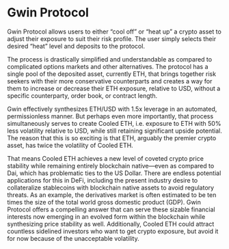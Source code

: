 # Gwin Protocol

Gwin Protocol allows users to either “cool off” or “heat up” a crypto asset to adjust their exposure to suit their risk profile. The user simply selects their desired “heat” level and deposits to the protocol.

The process is drastically simplified and understandable as compared to complicated options markets and other alternatives. The protocol has a single pool of the deposited asset, currently ETH, that brings together risk seekers with their more conservative counterparts and creates a way for them to increase or decrease their ETH exposure, relative to USD, without a specific counterparty, order book, or contract length.

Gwin effectively synthesizes ETH/USD with 1.5x leverage in an automated, permissionless manner. But perhaps even more importantly, that process simultaneously serves to create Cooled ETH, i.e. exposure to ETH with 50% less volatility relative to USD, while still retaining significant upside potential. The reason that this is so exciting is that ETH, arguably the premier crypto asset, has twice the volatility of Cooled ETH.

That means Cooled ETH achieves a new level of coveted crypto price stability while remaining entirely blockchain native—even as compared to Dai, which has problematic ties to the US Dollar. There are endless potential applications for this in DeFi, including the present industry desire to collateralize stablecoins with blockchain native assets to avoid regulatory threats. As an example, the derivatives market is often estimated to be ten times the size of the total world gross domestic product (GDP). Gwin Protocol offers a compelling answer that can serve these sizable financial interests now emerging in an evolved form within the blockchain while synthesizing price stability as well. Additionally, Cooled ETH could attract countless sidelined investors who want to get crypto exposure, but avoid it for now because of the unacceptable volatility.
